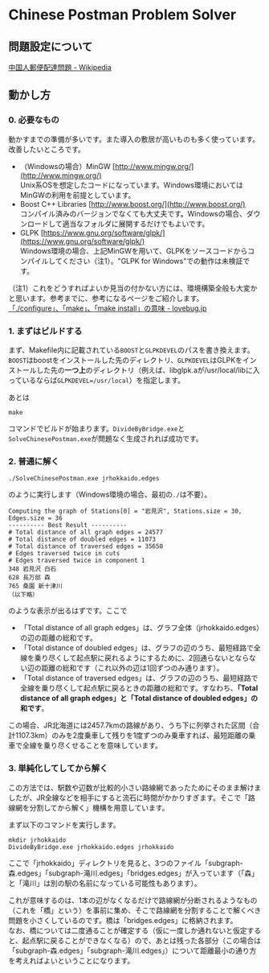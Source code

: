 # Chinese Postman Problem Solver

## 問題設定について

[中国人郵便配達問題 - Wikipedia](https://ja.wikipedia.org/wiki/%E4%B8%AD%E5%9B%BD%E4%BA%BA%E9%83%B5%E4%BE%BF%E9%85%8D%E9%81%94%E5%95%8F%E9%A1%8C)

## 動かし方

### 0. 必要なもの

動かすまでの準備が多いです。また導入の敷居が高いものも多く使っています。改善したいところです。

-   （Windowsの場合）MinGW [http://www.mingw.org/](http://www.mingw.org/)  
    Unix系OSを想定したコードになっています。Windows環境においてはMinGWの利用を前提としています。
-   Boost C++ Libraries [http://www.boost.org/](http://www.boost.org/)  
    コンパイル済みのバージョンでなくても大丈夫です。Windowsの場合、ダウンロードして適当なフォルダに展開するだけでもよいです。
-   GLPK [https://www.gnu.org/software/glpk/](https://www.gnu.org/software/glpk/)  
    Windows環境の場合、上記MinGWを用いて、GLPKをソースコードからコンパイルしてください（注1）。"GLPK for Windows"での動作は未検証です。

（注1）これをどうすればよいか見当の付かない方には、環境構築全般も大変かと思います。参考までに、参考になるページをご紹介します。  
[「./configure」、「make」、「make install」の意味 - lovebug.jp](http://www.lovebug.jp/index.php?%E3%80%8C.%2Fconfigure%E3%80%8D%E3%80%81%E3%80%8Cmake%E3%80%8D%E3%80%81%E3%80%8Cmake%20install%E3%80%8D%E3%81%AE%E6%84%8F%E5%91%B3)

### 1. まずはビルドする

まず、Makefile内に記載されている`BOOST`と`GLPKDEVEL`のパスを書き換えます。`BOOST`はboostをインストールした先のディレクトリ、`GLPKDEVEL`はGLPKをインストールした先の**一つ上**のディレクトリ（例えば、libglpk.aが/usr/local/libに入っているならば`GLPKDEVEL=/usr/local`）を指定します。

あとは

    make

コマンドでビルドが始まります。`DivideByBridge.exe`と`SolveChinesePostman.exe`が問題なく生成されれば成功です。

### 2. 普通に解く

    ./SolveChinesePostman.exe jrhokkaido.edges

のように実行します（Windows環境の場合、最初の`./`は不要）。

    Computing the graph of Stations[0] = "岩見沢", Stations.size = 30, Edges.size = 36
    ---------- Best Result ----------
    # Total distance of all graph edges = 24577
    # Total distance of doubled edges = 11073
    # Total distance of traversed edges = 35650
    # Edges traversed twice in cuts
    # Edges traversed twice in component 1
    348 岩見沢 白石
    628 長万部 森
    765 桑園 新十津川
    （以下略）

のような表示が出るはずです。ここで

-   「Total distance of all graph edges」は、グラフ全体（jrhokkaido.edges）の辺の距離の総和です。
-   「Total distance of doubled edges」は、グラフの辺のうち、最短経路で全線を乗り尽くして起点駅に戻れるようにするために、2回通らないとならない辺の距離の総和です（これ以外の辺は1回ずつのみ通ります）。
-   「Total distance of traversed edges」は、グラフの辺のうち、最短経路で全線を乗り尽くして起点駅に戻るときの距離の総和です。すなわち、**「Total distance of all graph edges」と「Total distance of doubled edges」の和です**。

この場合、JR北海道には2457.7kmの路線があり、うち下に列挙された区間（合計1107.3km）のみを2度乗車して残りを1度ずつのみ乗車すれば、最短距離の乗車で全線を乗り尽くせることを意味しています。

### 3. 単純化してしてから解く

この方法では、駅数や辺数が比較的小さい路線網であったためにそのまま解けましたが、JR全線などを相手にすると流石に時間がかかりすぎます。そこで「路線網を分割してから解く」機構を用意しています。

まず以下のコマンドを実行します。

    mkdir jrhokkaido
    DivideByBridge.exe jrhokkaido.edges jrhokkaido

ここで「jrhokkaido」ディレクトリを見ると、3つのファイル「subgraph-森.edges」「subgraph-滝川.edges」「bridges.edges」が入っています（「森」と「滝川」は別の駅の名前になっている可能性もあります）。

これが意味するのは、1本の辺がなくなるだけで路線網が分断されるようなもの（これを「橋」という）を事前に集め、そこで路線網を分割することで解くべき問題を小さくしているのです。橋は「bridges.edges」に格納されます。  
なお、橋については二度通ることが確定する（仮に一度しか通れないと仮定すると、起点駅に戻ることができなくなる）ので、あとは残った各部分（この場合は「subgraph-森.edges」「subgraph-滝川.edges」）について距離最小の通り方を考えればよいということになります。
